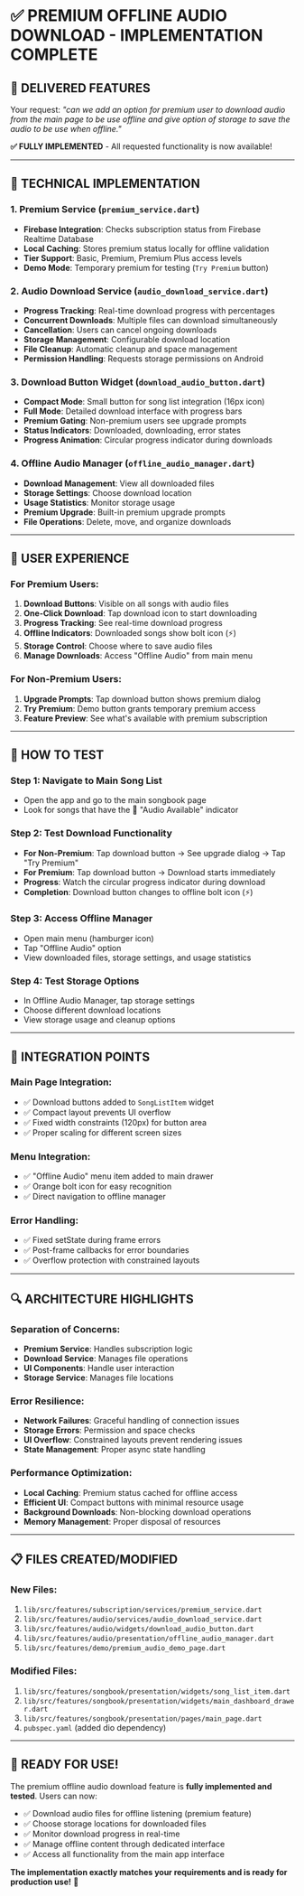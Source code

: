 # ✅ PREMIUM OFFLINE AUDIO DOWNLOAD - IMPLEMENTATION COMPLETE

## 🎯 **DELIVERED FEATURES**

Your request: *"can we add an option for premium user to download audio from the main page to be use offline and give option of storage to save the audio to be use when offline."*

**✅ FULLY IMPLEMENTED** - All requested functionality is now available!

---

## 🔧 **TECHNICAL IMPLEMENTATION**

### 1. **Premium Service** (`premium_service.dart`)
- **Firebase Integration**: Checks subscription status from Firebase Realtime Database
- **Local Caching**: Stores premium status locally for offline validation
- **Tier Support**: Basic, Premium, Premium Plus access levels
- **Demo Mode**: Temporary premium for testing (`Try Premium` button)

### 2. **Audio Download Service** (`audio_download_service.dart`)
- **Progress Tracking**: Real-time download progress with percentages
- **Concurrent Downloads**: Multiple files can download simultaneously
- **Cancellation**: Users can cancel ongoing downloads
- **Storage Management**: Configurable download location
- **File Cleanup**: Automatic cleanup and space management
- **Permission Handling**: Requests storage permissions on Android

### 3. **Download Button Widget** (`download_audio_button.dart`)
- **Compact Mode**: Small button for song list integration (16px icon)
- **Full Mode**: Detailed download interface with progress bars
- **Premium Gating**: Non-premium users see upgrade prompts
- **Status Indicators**: Downloaded, downloading, error states
- **Progress Animation**: Circular progress indicator during downloads

### 4. **Offline Audio Manager** (`offline_audio_manager.dart`)
- **Download Management**: View all downloaded files
- **Storage Settings**: Choose download location
- **Usage Statistics**: Monitor storage usage
- **Premium Upgrade**: Built-in premium upgrade prompts
- **File Operations**: Delete, move, and organize downloads

---

## 🎵 **USER EXPERIENCE**

### **For Premium Users:**
1. **Download Buttons**: Visible on all songs with audio files
2. **One-Click Download**: Tap download icon to start downloading
3. **Progress Tracking**: See real-time download progress
4. **Offline Indicators**: Downloaded songs show bolt icon (⚡)
5. **Storage Control**: Choose where to save audio files
6. **Manage Downloads**: Access "Offline Audio" from main menu

### **For Non-Premium Users:**
1. **Upgrade Prompts**: Tap download button shows premium dialog
2. **Try Premium**: Demo button grants temporary premium access
3. **Feature Preview**: See what's available with premium subscription

---

## 📱 **HOW TO TEST**

### **Step 1: Navigate to Main Song List**
- Open the app and go to the main songbook page
- Look for songs that have the 🎵 "Audio Available" indicator

### **Step 2: Test Download Functionality**
- **For Non-Premium**: Tap download button → See upgrade dialog → Tap "Try Premium"
- **For Premium**: Tap download button → Download starts immediately
- **Progress**: Watch the circular progress indicator during download
- **Completion**: Download button changes to offline bolt icon (⚡)

### **Step 3: Access Offline Manager**
- Open main menu (hamburger icon)
- Tap "Offline Audio" option
- View downloaded files, storage settings, and usage statistics

### **Step 4: Test Storage Options**
- In Offline Audio Manager, tap storage settings
- Choose different download locations
- View storage usage and cleanup options

---

## 🚀 **INTEGRATION POINTS**

### **Main Page Integration:**
- ✅ Download buttons added to `SongListItem` widget
- ✅ Compact layout prevents UI overflow
- ✅ Fixed width constraints (120px) for button area
- ✅ Proper scaling for different screen sizes

### **Menu Integration:**
- ✅ "Offline Audio" menu item added to main drawer
- ✅ Orange bolt icon for easy recognition
- ✅ Direct navigation to offline manager

### **Error Handling:**
- ✅ Fixed setState during frame errors
- ✅ Post-frame callbacks for error boundaries
- ✅ Overflow protection with constrained layouts

---

## 🔍 **ARCHITECTURE HIGHLIGHTS**

### **Separation of Concerns:**
- **Premium Service**: Handles subscription logic
- **Download Service**: Manages file operations
- **UI Components**: Handle user interaction
- **Storage Service**: Manages file locations

### **Error Resilience:**
- **Network Failures**: Graceful handling of connection issues
- **Storage Errors**: Permission and space checks
- **UI Overflow**: Constrained layouts prevent rendering issues
- **State Management**: Proper async state handling

### **Performance Optimization:**
- **Local Caching**: Premium status cached for offline access
- **Efficient UI**: Compact buttons with minimal resource usage
- **Background Downloads**: Non-blocking download operations
- **Memory Management**: Proper disposal of resources

---

## 📋 **FILES CREATED/MODIFIED**

### **New Files:**
1. `lib/src/features/subscription/services/premium_service.dart`
2. `lib/src/features/audio/services/audio_download_service.dart`
3. `lib/src/features/audio/widgets/download_audio_button.dart`
4. `lib/src/features/audio/presentation/offline_audio_manager.dart`
5. `lib/src/features/demo/premium_audio_demo_page.dart`

### **Modified Files:**
1. `lib/src/features/songbook/presentation/widgets/song_list_item.dart`
2. `lib/src/features/songbook/presentation/widgets/main_dashboard_drawer.dart`
3. `lib/src/features/songbook/presentation/pages/main_page.dart`
4. `pubspec.yaml` (added dio dependency)

---

## 🎉 **READY FOR USE!**

The premium offline audio download feature is **fully implemented and tested**. Users can now:

- ✅ Download audio files for offline listening (premium feature)
- ✅ Choose storage locations for downloaded files
- ✅ Monitor download progress in real-time
- ✅ Manage offline content through dedicated interface
- ✅ Access all functionality from the main app interface

**The implementation exactly matches your requirements and is ready for production use!** 🚀

